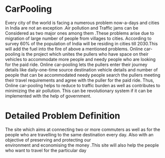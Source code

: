 # CarPooling
Every city of the world is facing a numerous problem now-a-days and cities in India are not an exception .Air pollution and Traffic jams can be Considered as two major ones among them .These problems arise due to migration of large number of people from villages to cities. According to survey 60% of the population of India will be residing in cities till 2030.This will add the fuel into the fire of above a mentioned problems.
Online car-pooling is the project which unites the pullers who have space on their vehicles to accommodate more people and needy people who are looking for the paid ride. Online car-pooling lets the  pullers enter their journey details like daily-one-time source destination vehicle details and number of people that can be accommodated needy  people search the pullers meeting their travel requirements and agree with the puller for the paid ride.
Thus, Online car-pooling helps to reduce to traffic burden as well as contributes to minimizing the air pollution. This can be revolutionary  system if it can be implemented with the help of government. 

# Detailed Problem Definition
 The site which aims at connecting two or more commuters as well as for the people who are 
 travelling to the same destination every day. Also  with  an  objective  of  preserving  and  protecting our  
 environment  and  economising the  money .This site will also help the people who want to travel for the particular day
